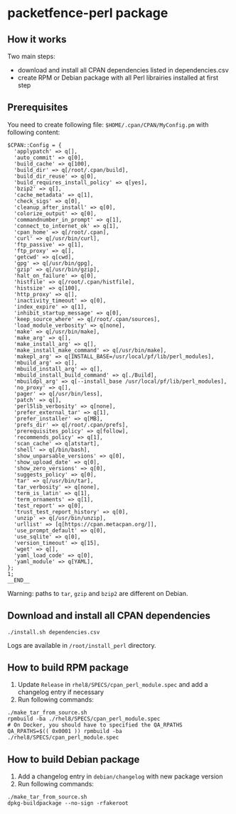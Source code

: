# packetfence-perl package

## How it works

Two main steps:
* download and install all CPAN dependencies listed in dependencies.csv
* create RPM or Debian package with all Perl librairies installed at first
  step
  
## Prerequisites

You need to create following file: `$HOME/.cpan/CPAN/MyConfig.pm` with
following content:

```
$CPAN::Config = {
  'applypatch' => q[],
  'auto_commit' => q[0],
  'build_cache' => q[100],
  'build_dir' => q[/root/.cpan/build],
  'build_dir_reuse' => q[0],
  'build_requires_install_policy' => q[yes],
  'bzip2' => q[],
  'cache_metadata' => q[1],
  'check_sigs' => q[0],
  'cleanup_after_install' => q[0],
  'colorize_output' => q[0],
  'commandnumber_in_prompt' => q[1],
  'connect_to_internet_ok' => q[1],
  'cpan_home' => q[/root/.cpan],
  'curl' => q[/usr/bin/curl],
  'ftp_passive' => q[1],
  'ftp_proxy' => q[],
  'getcwd' => q[cwd],
  'gpg' => q[/usr/bin/gpg],
  'gzip' => q[/usr/bin/gzip],
  'halt_on_failure' => q[0],
  'histfile' => q[/root/.cpan/histfile],
  'histsize' => q[100],
  'http_proxy' => q[],
  'inactivity_timeout' => q[0],
  'index_expire' => q[1],
  'inhibit_startup_message' => q[0],
  'keep_source_where' => q[/root/.cpan/sources],
  'load_module_verbosity' => q[none],
  'make' => q[/usr/bin/make],
  'make_arg' => q[],
  'make_install_arg' => q[],
  'make_install_make_command' => q[/usr/bin/make],
  'makepl_arg' => q[INSTALL_BASE=/usr/local/pf/lib/perl_modules],
  'mbuild_arg' => q[],
  'mbuild_install_arg' => q[],
  'mbuild_install_build_command' => q[./Build],
  'mbuildpl_arg' => q[--install_base /usr/local/pf/lib/perl_modules],
  'no_proxy' => q[],
  'pager' => q[/usr/bin/less],
  'patch' => q[],
  'perl5lib_verbosity' => q[none],
  'prefer_external_tar' => q[1],
  'prefer_installer' => q[MB],
  'prefs_dir' => q[/root/.cpan/prefs],
  'prerequisites_policy' => q[follow],
  'recommends_policy' => q[1],
  'scan_cache' => q[atstart],
  'shell' => q[/bin/bash],
  'show_unparsable_versions' => q[0],
  'show_upload_date' => q[0],
  'show_zero_versions' => q[0],
  'suggests_policy' => q[0],
  'tar' => q[/usr/bin/tar],
  'tar_verbosity' => q[none],
  'term_is_latin' => q[1],
  'term_ornaments' => q[1],
  'test_report' => q[0],
  'trust_test_report_history' => q[0],
  'unzip' => q[/usr/bin/unzip],
  'urllist' => [q[https://cpan.metacpan.org/]],
  'use_prompt_default' => q[0],
  'use_sqlite' => q[0],
  'version_timeout' => q[15],
  'wget' => q[],
  'yaml_load_code' => q[0],
  'yaml_module' => q[YAML],
};
1;
__END__

```

Warning: paths to `tar`, `gzip` and `bzip2` are different on Debian.

## Download and install all CPAN dependencies

``` shell
./install.sh dependencies.csv
```

Logs are available in `/root/install_perl` directory.

## How to build RPM package

1. Update `Release` in `rhel8/SPECS/cpan_perl_module.spec` and add a changelog
   entry if necessary
1. Run following commands:

``` shell
./make_tar_from_source.sh
rpmbuild -ba ./rhel8/SPECS/cpan_perl_module.spec
# On Docker, you should have to specified the QA_RPATHS
QA_RPATHS=$(( 0x0001 )) rpmbuild -ba ./rhel8/SPECS/cpan_perl_module.spec
```

## How to build Debian package

1. Add a changelog entry in `debian/changelog` with new package version
1. Run following commands:

``` shell
./make_tar_from_source.sh
dpkg-buildpackage --no-sign -rfakeroot
```
